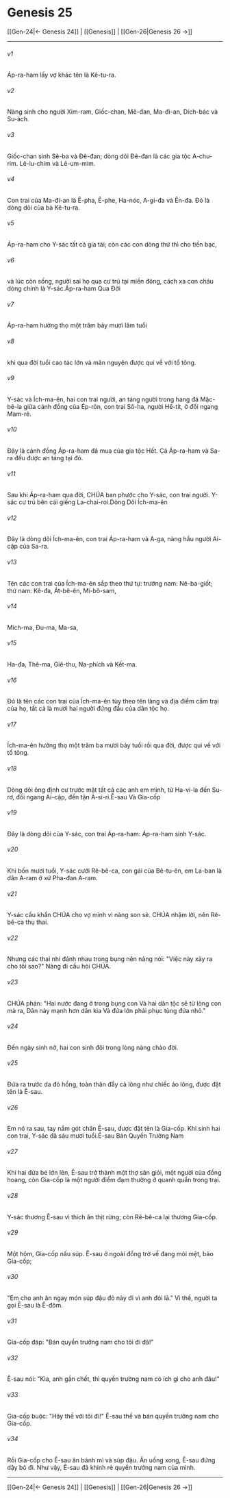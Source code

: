 # Genesis 25

[[Gen-24|← Genesis 24]] | [[Genesis]] | [[Gen-26|Genesis 26 →]]
***



###### v1 
Áp-ra-ham lấy vợ khác tên là Kê-tu-ra. 

###### v2 
Nàng sinh cho người Xim-ram, Giốc-chan, Mê-đan, Ma-đi-an, Dích-bác và Su-ách. 

###### v3 
Giốc-chan sinh Sê-ba và Đê-đan; dòng dõi Đê-đan là các gia tộc A-chu-rim. Lê-lu-chim và Lê-um-mim. 

###### v4 
Con trai của Ma-đi-an là Ê-pha, Ê-phe, Ha-nóc, A-gi-đa và Ên-đa. Đó là dòng dõi của bà Kê-tu-ra. 

###### v5 
Áp-ra-ham cho Y-sác tất cả gia tài; còn các con dòng thứ thì cho tiền bạc, 

###### v6 
và lúc còn sống, người sai họ qua cư trú tại miền đông, cách xa con cháu dòng chính là Y-sác.Áp-ra-ham Qua Đời 

###### v7 
Áp-ra-ham hưởng thọ một trăm bảy mươi lăm tuổi 

###### v8 
khi qua đời tuổi cao tác lớn và mãn nguyện được qui về với tổ tông. 

###### v9 
Y-sác và Ích-ma-ên, hai con trai người, an táng người trong hang đá Mặc-bê-la giữa cánh đồng của Ép-rôn, con trai Sô-ha, người Hê-tít, ở đối ngang Mam-rê. 

###### v10 
Đây là cánh đồng Áp-ra-ham đã mua của gia tộc Hết. Cả Áp-ra-ham và Sa-ra đều được an táng tại đó. 

###### v11 
Sau khi Áp-ra-ham qua đời, CHÚA ban phước cho Y-sác, con trai người. Y-sác cư trú bên cái giếng La-chai-roi.Dòng Dõi Ích-ma-ên 

###### v12 
Đây là dòng dõi Ích-ma-ên, con trai Áp-ra-ham và A-ga, nàng hầu người Ai-cập của Sa-ra. 

###### v13 
Tên các con trai của Ích-ma-ên sắp theo thứ tự: trưởng nam: Nê-ba-giốt; thứ nam: Kê-đa, Át-bê-ên, Mi-bô-sam, 

###### v14 
Mích-ma, Đu-ma, Ma-sa, 

###### v15 
Ha-đa, Thê-ma, Giê-thu, Na-phích và Kết-ma. 

###### v16 
Đó là tên các con trai của Ích-ma-ên tùy theo tên làng và địa điểm cắm trại của họ, tất cả là mười hai người đứng đầu của dân tộc họ. 

###### v17 
Ích-ma-ên hưởng thọ một trăm ba mươi bảy tuổi rồi qua đời, được qui về với tổ tông. 

###### v18 
Dòng dõi ông định cư trước mặt tất cả các anh em mình, từ Ha-vi-la đến Su-rơ, đối ngang Ai-cập, đến tận A-si-ri.Ê-sau Và Gia-cốp 

###### v19 
Đây là dòng dõi của Y-sác, con trai Áp-ra-ham: Áp-ra-ham sinh Y-sác. 

###### v20 
Khi bốn mươi tuổi, Y-sác cưới Rê-bê-ca, con gái của Bê-tu-ên, em La-ban là dân A-ram ở xứ Pha-đan A-ram. 

###### v21 
Y-sác cầu khẩn CHÚA cho vợ mình vì nàng son sẻ. CHÚA nhậm lời, nên Rê-bê-ca thụ thai. 

###### v22 
Nhưng các thai nhi đánh nhau trong bụng nên nàng nói: "Việc này xảy ra cho tôi sao?" Nàng đi cầu hỏi CHÚA. 

###### v23 
CHÚA phán: "Hai nước đang ở trong bụng con Và hai dân tộc sẽ từ lòng con mà ra, Dân này mạnh hơn dân kia Và đứa lớn phải phục tùng đứa nhỏ." 

###### v24 
Đến ngày sinh nở, hai con sinh đôi trong lòng nàng chào đời. 

###### v25 
Đứa ra trước da đỏ hồng, toàn thân đầy cả lông như chiếc áo lông, được đặt tên là Ê-sau. 

###### v26 
Em nó ra sau, tay nắm gót chân Ê-sau, được đặt tên là Gia-cốp. Khi sinh hai con trai, Y-sác đã sáu mươi tuổi.Ê-sau Bán Quyền Trưởng Nam 

###### v27 
Khi hai đứa bé lớn lên, Ê-sau trở thành một thợ săn giỏi, một người của đồng hoang, còn Gia-cốp là một người điềm đạm thường ở quanh quẩn trong trại. 

###### v28 
Y-sác thương Ê-sau vì thích ăn thịt rừng; còn Rê-bê-ca lại thương Gia-cốp. 

###### v29 
Một hôm, Gia-cốp nấu súp. Ê-sau ở ngoài đồng trở về đang mỏi mệt, bảo Gia-cốp; 

###### v30 
"Em cho anh ăn ngay món súp đậu đỏ này đi vì anh đói lả." Vì thế, người ta gọi Ê-sau là Ê-đôm. 

###### v31 
Gia-cốp đáp: "Bán quyền trưởng nam cho tôi đi đã!" 

###### v32 
Ê-sau nói: "Kìa, anh gần chết, thì quyền trưởng nam có ích gì cho anh đâu!" 

###### v33 
Gia-cốp buộc: "Hãy thề với tôi đi!" Ê-sau thề và bán quyền trưởng nam cho Gia-cốp. 

###### v34 
Rồi Gia-cốp cho Ê-sau ăn bánh mì và súp đậu. Ăn uống xong, Ê-sau đứng dậy bỏ đi. Như vậy, Ê-sau đã khinh rẻ quyền trưởng nam của mình.

***
[[Gen-24|← Genesis 24]] | [[Genesis]] | [[Gen-26|Genesis 26 →]]
